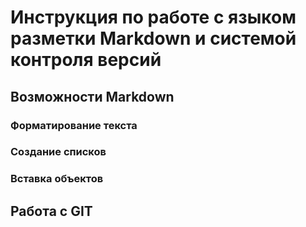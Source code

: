 # Инструкция по работе с языком разметки Markdown и системой контроля версий

## Возможности Markdown

### Форматирование текста

### Создание списков

### Вставка объектов

## Работа с GIT